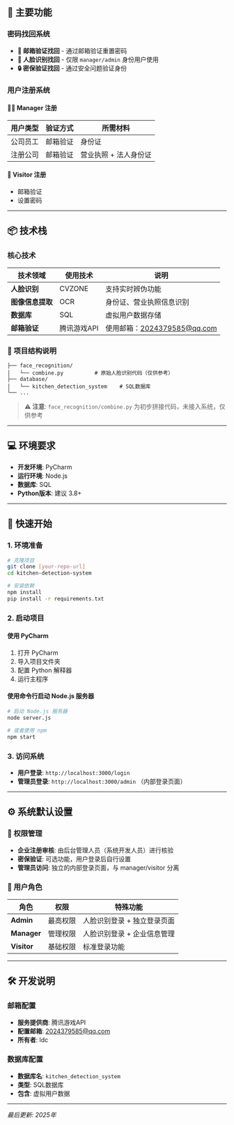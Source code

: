## 🚀 主要功能

### 密码找回系统
- **📧 邮箱验证找回** - 通过邮箱验证重置密码
- **👤 人脸识别找回** - 仅限 `manager/admin` 身份用户使用
- **🔒 密保验证找回** - 通过安全问题验证身份

### 用户注册系统

#### 👨‍💼 Manager 注册
| 用户类型 | 验证方式 | 所需材料 |
|---------|---------|----------|
| 公司员工 | 邮箱验证 | 身份证 |
| 注册公司 | 邮箱验证 | 营业执照 + 法人身份证 |

#### 👥 Visitor 注册
- 邮箱验证
- 设置密码

---

## 📦 技术栈

### 核心技术

| 技术领域 | 使用技术 | 说明 |
|---------|---------|------|
| **人脸识别** | CVZONE | 支持实时辨伪功能 |
| **图像信息提取** | OCR | 身份证、营业执照信息识别 |
| **数据库** | SQL | 虚拟用户数据存储 |
| **邮箱验证** | 腾讯游戏API | 使用邮箱：2024379585@qq.com |

### 📁 项目结构说明
```
├── face_recognition/
│   └── combine.py          # 原始人脸识别代码（仅供参考）
├── database/
│   └── kitchen_detection_system    # SQL数据库
└── ...
```

> **⚠️ 注意**: `face_recognition/combine.py` 为初步拼接代码，未接入系统，仅供参考

---

## 💻 环境要求

- **开发环境**: PyCharm
- **运行环境**: Node.js
- **数据库**: SQL
- **Python版本**: 建议 3.8+

---

## 🚀 快速开始

### 1. 环境准备
```bash
# 克隆项目
git clone [your-repo-url]
cd kitchen-detection-system

# 安装依赖
npm install
pip install -r requirements.txt
```

### 2. 启动项目

#### 使用 PyCharm
1. 打开 PyCharm
2. 导入项目文件夹
3. 配置 Python 解释器
4. 运行主程序

#### 使用命令行启动 Node.js 服务器
```bash
# 启动 Node.js 服务器
node server.js

# 或者使用 npm
npm start
```

### 3. 访问系统
- **用户登录**: `http://localhost:3000/login`
- **管理员登录**: `http://localhost:3000/admin` （内部登录页面）

---

## ⚙️ 系统默认设置

### 🔐 权限管理
- **企业注册审核**: 由后台管理人员（系统开发人员）进行核验
- **密保验证**: 可选功能，用户登录后自行设置
- **管理员访问**: 独立的内部登录页面，与 manager/visitor 分离

### 👥 用户角色

| 角色 | 权限 | 特殊功能 |
|------|------|---------|
| **Admin** | 最高权限 | 人脸识别登录 + 独立登录页面 |
| **Manager** | 管理权限 | 人脸识别登录 + 企业信息管理 |
| **Visitor** | 基础权限 | 标准登录功能 |

---

## 🛠️ 开发说明

### 邮箱配置
- **服务提供商**: 腾讯游戏API
- **配置邮箱**: 2024379585@qq.com
- **所有者**: ldc

### 数据库配置
- **数据库名**: `kitchen_detection_system`
- **类型**: SQL数据库
- **包含**: 虚拟用户数据




---

*最后更新: 2025年*
